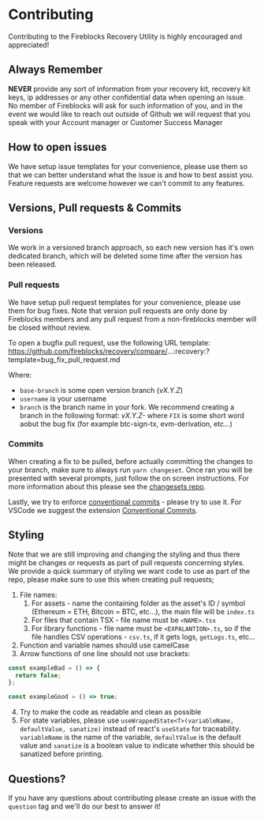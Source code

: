 # Contributing

Contributing to the Fireblocks Recovery Utility is highly encouraged and appreciated!

## Always Remember

**NEVER** provide any sort of information from your recovery kit, recovery kit keys, ip addresses or any other confidential data when opening an issue.
No member of Fireblocks will ask for such information of you, and in the event we would like to reach out outside of Github we will request that you speak with your Account manager or Customer Success Manager

## How to open issues

We have setup issue templates for your convenience, please use them so that we can better understand what the issue is and how to best assist you.
Feature requests are welcome however we can't commit to any features.

## Versions, Pull requests & Commits

### Versions

We work in a versioned branch approach, so each new version has it's own dedicated branch, which will be deleted some time after the version has been released.

### Pull requests

We have setup pull request templates for your convenience, please use them for bug fixes. Note that version pull requests are only done by Fireblocks members and any pull request from a non-fireblocks member will be closed without review.

To open a bugfix pull request, use the following URL template:
https://github.com/fireblocks/recovery/compare/<base-branch>...<username>:recovery:<branch>?template=bug_fix_pull_request.md

Where:

- `base-branch` is some open version branch (_vX.Y.Z_)
- `username` is your username
- `branch` is the branch name in your fork. We recommend creating a branch in the following format: _vX.Y.Z-<FIX>_ where `FIX` is some short word aobut the bug fix (for example btc-sign-tx, evm-derivation, etc...)

### Commits

When creating a fix to be pulled, before actually committing the changes to your branch, make sure to always run `yarn changeset`.
Once ran you will be presented with several prompts, just follow the on screen instructions.
For more information about this please see the [changesets repo](https://github.com/changesets/changesets/blob/main/docs/intro-to-using-changesets.md).

Lastly, we try to enforce [conventional commits](https://www.conventionalcommits.org/en/v1.0.0/) - please try to use it.
For VSCode we suggest the extension [Conventional Commits](https://marketplace.visualstudio.com/items?itemName=vivaxy.vscode-conventional-commits).

## Styling

Note that we are still improving and changing the styling and thus there might be changes or requests as part of pull requests concerning styles.
We provide a quick summary of styling we want code to use as part of the repo, please make sure to use this when creating pull requests;

1. File names:
   1. For assets - name the containing folder as the asset's ID / symbol (Ethereum = ETH, Bitcoin = BTC, etc...), the main file will be `index.ts`
   2. For files that contain TSX - file name must be `<NAME>.tsx`
   3. For library functions - file name must be `<EXPALANTION>.ts`, so if the file handles CSV operations - `csv.ts`, if it gets logs, `getLogs.ts`, etc...
2. Function and variable names should use camelCase
3. Arrow functions of one line should not use brackets:

```javascript
const exampleBad = () => {
  return false;
};

const exampleGood = () => true;
```

4. Try to make the code as readable and clean as possible
5. For state variables, please use `useWrappedState<T>(variableName, defaultValue, sanatize)` instead of react's `useState` for traceability. `variableName` is the name of the variable, `defaultValue` is the default value and `sanatize` is a boolean value to indicate whether this should be sanatized before printing.

## Questions?

If you have any questions about contributing please create an issue with the `question` tag and we'll do our best to answer it!
